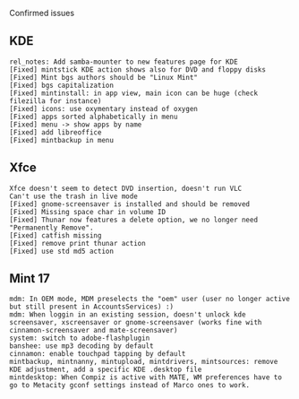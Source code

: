 Confirmed issues

KDE
---
	rel_notes: Add samba-mounter to new features page for KDE
	[Fixed] mintstick KDE action shows also for DVD and floppy disks
	[Fixed] Mint bgs authors should be "Linux Mint"
	[Fixed] bgs capitalization
	[Fixed] mintinstall: in app view, main icon can be huge (check filezilla for instance)
	[Fixed] icons: use oxymentary instead of oxygen
	[Fixed] apps sorted alphabetically in menu
	[Fixed] menu -> show apps by name
	[Fixed] add libreoffice
	[Fixed] mintbackup in menu

Xfce
----
    Xfce doesn't seem to detect DVD insertion, doesn't run VLC
	Can't use the trash in live mode
    [Fixed] gnome-screensaver is installed and should be removed    
    [Fixed] Missing space char in volume ID
    [Fixed] Thunar now features a delete option, we no longer need "Permanently Remove".    
    [Fixed] catfish missing
    [Fixed] remove print thunar action
    [Fixed] use std md5 action

Mint 17
-------	
	mdm: In OEM mode, MDM preselects the "oem" user (user no longer active but still present in AccountsServices) :)
	mdm: When loggin in an existing session, doesn't unlock kde screensaver, xscreensaver or gnome-screensaver (works fine with cinnamon-screensaver and mate-screensaver)
	system: switch to adobe-flashplugin
	banshee: use mp3 decoding by default
	cinnamon: enable touchpad tapping by default
	mintbackup, mintnanny, mintupload, mintdrivers, mintsources: remove KDE adjustment, add a specific KDE .desktop file
	mintdesktop: When Compiz is active with MATE, WM preferences have to go to Metacity gconf settings instead of Marco ones to work.
